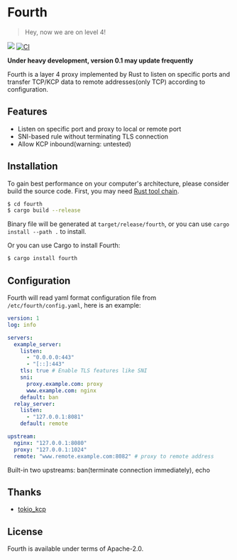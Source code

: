# Fourth

> Hey, now we are on level 4!

[![](https://img.shields.io/crates/v/fourth)](https://crates.io/crates/fourth) [![CI](https://img.shields.io/github/workflow/status/kernelerr/fourth/Rust)](https://github.com/KernelErr/fourth/actions/workflows/rust.yml)

**Under heavy development, version 0.1 may update frequently**

Fourth is a layer 4 proxy implemented by Rust to listen on specific ports and transfer TCP/KCP data to remote addresses(only TCP) according to configuration.

## Features

- Listen on specific port and proxy to local or remote port
- SNI-based rule without terminating TLS connection
- Allow KCP inbound(warning: untested)

## Installation

To gain best performance on your computer's architecture, please consider build the source code. First, you may need [Rust tool chain](https://rustup.rs/).

```bash
$ cd fourth
$ cargo build --release
```

Binary file will be generated at `target/release/fourth`, or you can use `cargo install --path .` to install.

Or you can use Cargo to install Fourth:

```bash
$ cargo install fourth
```

## Configuration

Fourth will read yaml format configuration file from `/etc/fourth/config.yaml`, here is an example:

```yaml
version: 1
log: info

servers:
  example_server:
    listen:
      - "0.0.0.0:443"
      - "[::]:443"
    tls: true # Enable TLS features like SNI
    sni:
      proxy.example.com: proxy
      www.example.com: nginx
    default: ban
  relay_server:
    listen:
      - "127.0.0.1:8081"
    default: remote

upstream:
  nginx: "127.0.0.1:8080"
  proxy: "127.0.0.1:1024"
  remote: "www.remote.example.com:8082" # proxy to remote address
```

Built-in two upstreams: ban(terminate connection immediately), echo

## Thanks

- [tokio_kcp](https://github.com/Matrix-Zhang/tokio_kcp)

## License

Fourth is available under terms of Apache-2.0.